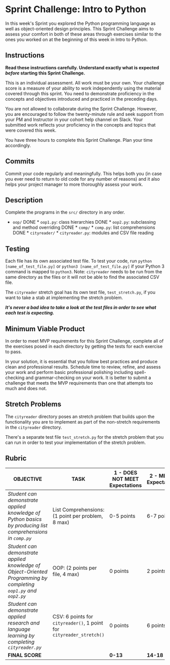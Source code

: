 #  Sprint Challenge: Intro to Python

In this week's Sprint you explored the Python programming language as well as object-oriented design principles. This Sprint Challenge aims to assess your comfort in both of these areas through exercises similar to the ones you worked on at the beginning of this week in Intro to Python.

## Instructions
**Read these instructions carefully. Understand exactly what is expected _before_ starting this Sprint Challenge.**

This is an individual assessment. All work must be your own. Your challenge score is a measure of your ability to work independently using the material covered through this sprint. You need to demonstrate proficiency in the concepts and objectives introduced and practiced in the preceding days.

You are not allowed to collaborate during the Sprint Challenge. However, you are encouraged to follow the twenty-minute rule and seek support from your PM and Instructor in your cohort help channel on Slack. Your submitted work reflects your proficiency in the concepts and topics that were covered this week.

You have three hours to complete this Sprint Challenge. Plan your time accordingly.

## Commits

Commit your code regularly and meaningfully. This helps both you (in case you ever need to return to old code for any number of reasons) and it also helps your project manager to more thoroughly assess your work.

## Description

Complete the programs in the `src/` directory in any order.

* `oop/`
DONE    * `oop1.py`: class hierarchies
DONE    * `oop2.py`: subclassing and method overriding
DONE    * `comp/`
                    * `comp.py`: list comprehensions
DONE    * `cityreader/`
                    * `cityreader.py`: modules and CSV file reading

## Testing

Each file has its own associated test file. To test your code, run `python [name_of_test_file.py]` or `python3 [name_of_test_file.py]` if your Python 3 command is mapped to `python3`. Note: `cityreader` needs to be run from the same directory as the files or it will not be able to find the associated CSV file.

The `cityreader` stretch goal has its own test file, `test_stretch.py`, if you want to take a stab at implementing the stretch problem.

**_It's never a bad idea to take a look at the test files in order to see what each test is expecting._**

## Minimum Viable Product

In order to meet MVP requirements for this Sprint Challenge, complete all of the exercises posed in each directory by getting the tests for each exercise to pass.

In your solution, it is essential that you follow best practices and produce clean and professional results. Schedule time to review, refine, and assess your work and perform basic professional polishing including spell-checking and grammar-checking on your work. It is better to submit a challenge that meets the MVP requirements than one that attempts too much and does not.

## Stretch Problems

The `cityreader` directory poses an stretch problem that builds upon the functionality you are to implement as part of the non-stretch requirements in the `cityreader` directory. 

There's a separate test file `test_stretch.py` for the stretch problem that you can run in order to test your implementation of the stretch problem.

## Rubric
| OBJECTIVE | TASK | 1 - DOES NOT MEET Expectations | 2 - MEETS Expectations | 3 - EXCEEDS Expectations | SCORE |
| ---------- | ----- | ------- | ------- | ------- | -- |
| _Student can demonstrate applied knowledge of Python basics by producing list comprehensions in `comp.py`_ | List Comprehensions: (1 point per problem, 8 max) | 0-5 points | 6-7 points | 8 points |  |
| _Student can demonstrate applied knowledge of Object-Oriented Programming by completing `oop1.py` and `oop2.py`_ | OOP: (2 points per file, 4 max) | 0 points | 2 points | 4 points |  |
| _Student can demonstrate applied research and language learning by completing `cityreader.py`_ | CSV: 6 points for `cityreader()`, 1 point for `cityreader_stretch()` | 0 points | 6 points | 7 points |  |
| **FINAL SCORE** | | **0-13** | **14-18** | **19** |  |
